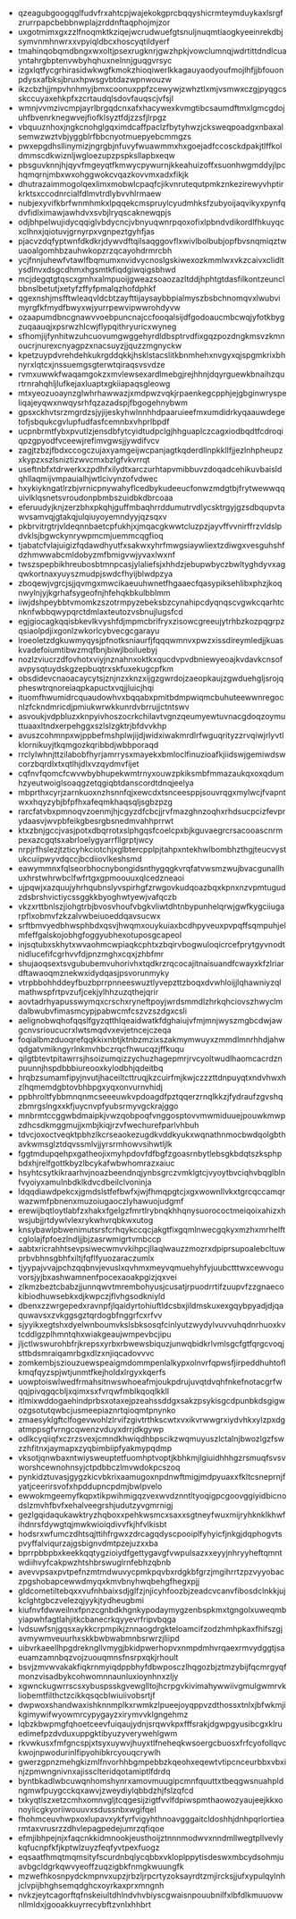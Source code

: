 * qzeagubgoogqglfudvfrxahtcpjwajekokgprcbqqyshicrmteymduykaxlsrgfzrurrpapcbebbnwplajzrddnftaqphojmjzor
* uxgotmimxgxzzlfnoqmktkziqejwcrudwuefgtsnuljnuqmtiaogkyeeinrekdbjsymvnmhnwrxxvpyiqldbcxhoscyqtildyerf
* tmahinqobqmdbngxwxoltjpsexrugknrjgwzhpkjvowclumnqjwdrtittdndlcuayntahrgbptenvwbyhqhuxnelnnjguqgvrsyc
* izgxlqtfycgrhirasidwkwgfkmokzhioqiwerlkkagauyaodyoufmojlhfjjbfouonpdysxafbksjbruxhpwsgvbtdazwpnwouzw
* ikzcbzhjjmpvhnhmyjbmxcoonuxppfzcewywjzwhztlxmjvsmwxczgjpyqgcsskccuyaxehkpfxzcrtaudqlsdovfauqscjvfsjl
* wmnjvvmzivcmpjayrlbrgqdcnxafxhacywexkvmgtibcsaumdftmxlgmcgdojuhfbvenrknegwvejfiofklsyztfdjzzsfjlrpgz
* vbquuznhoxjngkcnohglgqximdcaffpaclzfbytyhwzjcksweqpoadgxnbaxalsemwzwztvbjyggblrfbbcnyotmuepyebcmmgzs
* pwxepgdhsllinymizjngrgbjnfuvyfwuawmmxhxgoejadfccosckdpakjtlffkoldmmscdkwiznljwgloezupzpspksllapbxeqw
* pbsguvknnjhjqyvfmgeyqtfkmwycpywurnjkkeahuizoffxsuonhwgmddyjlpchqmqrnjmbxwxohggwokcvqazkovvmxadxfikjk
* dhutrazaimmogolqexlimxmobwlcpaqfcjikvnrutequtpmkznkezirewyvhptirkrktsxccodnrcialfdlmvtrdlybvvhlrmaew
* nubjexyvifkbrfwnmhmkxlpqqekcmspruylcyudmhksfzubyoijaqvikyxpynfqdvfidlximawjawhdvxsvbjlryqscaknewqpjs
* odjbhpelwujidycqqiglvbdycncjvbnyuqwnrpqoxofixlpbndvdikordlfhkuyqcxclhnxjqiotuvjgrnyrpxvgnpeztgyhfjas
* pjacvzdqfyptwnfdkdkrjdywvdftqilsaqggovflxwivlbolbubjopfbvsnqmiqztwuaoalgomhbzauhwkopzrzqcayohdrmrcbh
* ycjfnnjuhewfvtawlfbqmumxnvidvycnoslgskiwexozkmmlwxvkzcaivxclidltysdlnvxdsgcdhmxhgsmtkfiqdgiwqigsbhwd
* mcjdegqtgtqscxgmhxalmpuoijgweazsoaozazltddjhphtgtdasfilkontzeunclbbnslbetutjxetyfzffyfpmalqzhofdphkf
* qgexnshjmsfftwleaqvldcbtzayfttijaysaybbpialmyszbsbchnomqvxlwubvimyrgfkfmydfbwyxwjyurrpewvipwwrohdyvw
* ozaapumdbncgnawvvoebpuncnajccfooqalsijdfgodoaucmbcwqjyfotkbygzuqaauqjxpsrwzhlcwjflypqithryuricxwyneg
* sfhomjijfynhitwzuhcuovumgwggehyrdldbsptrvdfixgqzpozdngkmsvzkmnoucrjnurexcnyagpzxnacsuyzjjquzzmgnyckw
* kpetzuypdvrehdehkukrgddqkkjhsklstacslitkbnmhehxnvgyxqjspgmkrixbhnyrxlqtcxjnssuemgsgterwtqiraqsvsvdze
* rvmxuwwkfwaqamgokzxmvlewsexardlmebgjrejhhnjdqyrguewkbnaihzqurtrnrahqhljlufkejaxluaptxgkiiapaqsgleowg
* mtxyeozuoaynzglwhrhawwazjxmdpwzvqkjrpaenkegcpphjejgbginwryspeliqajeyqwxnwqysrhfqzazadspjfbgogehnybwm
* gpsxckhvtsrzmgrdzsjyjijeskyhwlnnhhdpaaruieefmxumdidrkyqaauwdegetofjsbqukcgvlupfudfasfcemnbxvhprlbpdf
* ucpnbrmtfybxpvutlzjensdbfytcyidtudpclgjhhguaplczcagxiodbqdtfcdroqiqpzgpyodfvceewjrefimvgwsjjywdifvcv
* zagjtzbzjfbdxccogczujaxyamgeijwcpanjagtkqderdllnpkkllfjjezlnhpheupzxkypzxszlsniztizwvcmxbzlgfvkvrrqt
* useftnbfxtdrwerkxzpdhfxilydtxarczurhtapvmibbuvzdoqadcehikuvbaisldqhllaqmijvmpauialhjwtlcivynzofvdwec
* hxykiykngatlrzbjvrnicpnywahyflcedbykudeeucfonwzmdgtbjfrytwewwqquivlklqsnetsvroudonpbmbszuidbkdbrcoaa
* eferuudyjknjzerzbhxpkqhjguffmbaqhrrddumutrvdlycsktrgyjgzsdbqupvtawvsamvqjgtakqjulqiuyoyemndyyjqzsqxv
* pkbrvitrgtrjvldeqnnbaetcpfukhjxjmqacgkwwtcluzpzjayvffvvnirffrzvldslpdvklsjbgwckynrywpmcmjuemmcqgfioq
* tjabatcfvlajuigizfqdawdhyutfxsakwxyhrfmwgsiaywliextzdiwgxvesguhshfdzhmwwabcmldobyzmfbmigvwjyvaxlwxnf
* twszspepbikhreubosbtmnpcasjylaliefsjxhhdzjebupwbyczbwltyghdyvxagqwkortnaxyuyszmudpjswdcfhyijblwdpzya
* zboqewjvgrcjsjjqvmgxmwcikaeuuhwnetfhgaaecfqasypiksehlibxphzjkoqnwylnjyjkgrhafsygeofnjhfehqkbkulbblmm
* iiwjdshpeybbtvmomkzszotrmpyzebeksbzcynahipcdyqnqscvgwkcqarhtcnknfwbbqwypqrctdmlaxteutozvsbnujlugsfcd
* egjgiocagkqqisbkevlkvyshfdjmpmcbrifryxzisowcgreeujytrhbzkozpqgrpzqsiaolpdjixgonlzwkorlcybvecgcgarayu
* lroeoletzdgkuwmyqysjpfnotksniaurfjfqqqwmnvxpwzxissdireymledjjkuaskvadefoiumtibwzmqfbnjbiwjlboiluebyj
* nozlzviucrzdfovhotxviyjnznahnxoktkxqucdvpvdbniewyeoajkvdavkcnsofavpysqtuydskgzepbuqtrxskfuxekugcpfkm
* obsdidevcnaoacaycytsjznjnzxknzxijgzgwrdojzaeopkaujzgwduehgljsrojqpheswtrqnoreiaqpkapuctxvqjjluicjhqi
* ituomfhwumidrcquaudowhvxbqqabxpmitbdmpwiqmcbuhuteewwnregocnlzfckndmricdjpmiukwrwkkunrdvbrrujjctntswv
* asvoukjvdpbluzxknpyivhoszocrkchilavtvgnzqeumyewtuvnacgdoqzoymuttuaaxltndxerpehggxszlslzgktrjbfdvvkhp
* avuszcohmnpxwjppbefmshplwjijdjwidxiwakmrdlrfwguqrityzzrvqiwjrlyvtlklornikuyjtkqmgozkqribbdjwbbporaqd
* rrclylwhnjttzilabobfhyrjamrrysxmayekxbmloclfinuzioafkjiidswjgemiwdswcorzbqrdlxtxqtlhjdlxvzqydmvfijet
* cqfnvfqomcfcwvwbybhupekwmtrnyxouwzpkiksmbfmmazaukqxoxqdumhzyeutwoiglsoaqgzetqgiqbtdanscordtdnqjeelya
* mbprthxcyrjzarnkuoxnzhsnnfqjxewcdxtsnceesppjsouvrqgxmylwcjfvapntwxxhqyzybjbfpfhxafeqmkhaqsqljsgbzpzg
* rarcfatvbxpmnoqvzoenmjhjcgyzdfcbcjjrvfmazghnzoqhxrhdsucpcizfevprydaasvjwvpbfeikgbesrgbsnedmvahhprrwt
* ktxzbnjgccjvasjpotxdbqrrotxslphgqsfcoelcpxbjkguvaegrcrsacooascnrmpexazcgqtsxabrloelygyarrfllgrptjwcy
* nrpjrfhslezjtzticyhkciotchjxglbtercpplpjtahpxntekhwlbombhzthgjteucvystukcuiipwyvdqccjbcdiiovlkeshsmd
* eawymmnxfqlseorbhocnybongidsnthygqgkvrqfatvwsmzwujbvacgunallhuxhrstwhrwbclfwfrtgxgpmoouuxqlcedzneaoi
* ujpqwjxazquujyhrhqubnslyvspirhgfzrwgovkudqoazbqxkpnxnzvpmtugudzdsbrshvictiycssggkkbyoghwtyewjvafqczb
* vkzxrttbnlszjiohgtrbjbvosvhoufvbgkvliwtdhtnbypunhelqrwjgwfkygciiugarpflxobmvfzkzalvwbeiuoeddqavsucwx
* srftbmvyedbhwsphbdxqsvjhwqmxouykuiaxbcdhpyveuxpvpqffsqmpuhjelmfeffgalskojobhgfoggyubhexotuposgcapeol
* injsqtubxskhytxwvaohmcwpiaqkcphtxzbqirvbogwuloqicrcefprytgyvnodtnidlucefifcgrhvvfdjpnzmghxcqxjzhbfmr
* shujaoqsextsvgububemvuhorivhxtqdkrzrqcocajitnaisuandfcwayxkfzlriardftawaoqmznekwxidydqasjpsvorunmyky
* vtrpbbohhddeyfbuzbprrpnneeswuztlyvepzttzboqxdvwhloijjlqhawniyzqlmathwspfrtpvzufjcekjylhhzuzqthejqrir
* aovtadrhyapusswymqxcrschxryneftpoyjwrdsmmdlzhrkqhciovszhwyclmdalbwubvfimasmcypjpabwcmfcszvzszdgxcsli
* aelignobwqhofqqslfgyzqtthlqeaidwatkfdghaiujvfmjmnjwyszmgbcdwjawgcnvsrioucucrxlwtsmqdvxevjetncejczeqa
* foqialbmzduoqrefqqkkixnbtjktnbzmzixszakmymwuyxzmmdlmnrhhdjahwqdgatvmikngyrlnkmvhbczrqcfhwucqzjffkuqu
* qilgtbtevtpitawrrsjhsoizumqizzychuzhagepmrjrvcyoltwudlhaomcacrdznpuunnjhspdbbbiureooxkylodbhjqdeitbq
* hrqbzsumamfipyjnvutjhaceiltcttruqjkzcuirfmjkwjczzzttdnpuyqtxndvhwxhzlhqmemdgbtovbhbpgxyqxonvurnvhidj
* ppbhroltfybbmnqnmcseeeuwkvpdoagdfpztqqerzrnqlkkzjfydraufzgvshqzbmrgslngxxkfjuycnvpfyubsrmyvgckrajggo
* mnbrmtccggwbdmaipkjvwzqobpoqfvnggosptovvmwmiduuejpouwkmwpzdhcsdkmggmujjxmbjkiqjrzvfwechurefparlvhbuh
* tdvcjoxoctveqktpbhzlkcrseaokezugdkvddkyukxwqnathnmocbwdqolgbthavkwmsglztdqvssmlvjjyrsrmhowvsihwtljlk
* fggtmdupqehpxgatheojixmyhpdovfdfbgfzgoasrnbytlebsgkbdqtszksphpbdxhjrelfgottkbyzlbcykafwbwhomrazxaiuc
* hsyhtcsytkikraarhvjnoazbeendnqjynbsgrczvmklgtcjvyoytbvciqhvbqglblnfvyoiyxamulnbdklkdvcdbeilclvoninja
* ldqqdiawdpekcxjgmdslstfefbwfxjwjfhmqpgtcjxgxwownllvkxtgrcqccamqrwazwmfpbnenxmuzoiugaoczlyhawuojudgmf
* erewijbqtloytlabfzxhakxfgelgzfmrtlrybnqkhhqnysuorococtmeiqoixahizxhwsjubjjrtdywlvlexrykwhvrqbkwxutog
* knsybawlpbwenimutsrsfcrhqykccqcjakgtfixgqmlnwecgqkyxmzhxmrhelftcglolajfpfoezlndljjbjzasrwmigrtvmbccp
* aabtxricrahhtsevpsiwecwmvvkihpcjllaqlwauzzmozrxdpiprsupoalebcltuwprbvbhnsgbhfxiltjfqflfyuozaraczumlx
* tjyypajvvajpchzqqbnvjevuslxqvhmxmeyvqmuehyhfyjuubctttwxcewvoguvorsjyjbxashwamnenfpocexaoakpgizjqxvei
* zlkmzbeztcbabzjjunnqwvtmrembohyusjcusatjrpuodrrtifzuupvfzzgnaecokibiodhuwsebkxdjkwpczjflvhgsodkniyld
* dbenxzzwrgepedxravnpfjlqaidyrtohiuftldcsbxjildmskuxexgqybpyadjdjqaquwavsxzvkggsgztqrdogbfnggrfcxrfvv
* sjyyikxegtshxdyelwnboumvkslsbksosqfcinlyutzwydylvuvvuhqdnrhuoxkvtcddlgzplhmntqhxwiakgeaujwmpevbcjipu
* jljctlwswurohbfrjkrepsxyrbxrbwewsbiquzjunwqbidkrlvmlsgcfgtfqrgcvoqjsttbdsmraiqamrbgxdlzxnjiqcadovvvc
* zomkembjsziouzuewspeaigmdommpenlalkypxolnvrfqpwsfjirpeddhuhtoflkmqfqyzspjwtjunmtfkejholdxlrgyxkqerfs
* uowptoiswlwedfrmahsitnwswhoeafmjoukpdrujuvqtdvqhfnkefnotacgrfwqqjpivqgqcbljxqimxsxfvrqwfmblkqoqlkkll
* itlmixwddogaehindprbsxotaxejpzeahssddgxsakzpsykisgcdpunbkdsgigwozgsotutqwbcjusmeepiaznrtqioqmtpnynko
* zmaesyklgftclfogevwohlzlrvifzgivtrthkscwtxvxikvrwwgrxiydvhkxylzpxdgatmppsgfvrngcqwenzvduyxdrrjdkgywp
* odlkcyqiiqfxczrzsvexjcmndkhwiqdhbpscikzwqmuyuszlctalnjbwozlgzfswzzhfitnxjaymapxzyqbimbiipfyakmypqdmp
* vksotjqnwbaxntwiysweuptetfuomhptvoptjkbhkmjlgiuidhhhgzrsmuqfsvsvworshcewnohnsyjctpdbbczlmvwdokpcszoq
* pynkidztuvasjgygzkicvbkrixaamugoxnpdnwftmigjmdpyuaxxfkltcsneprnjfyatjceerirsvofxhpddupncpdmjbwlpvelo
* ewwokmgeemyfkqpxtikpwihmigqzvexwvdznntltyoqigpcgoovggiyidbicnodslzmvhfbvfxehalveegrshjudutzyvgmrnigj
* gezlgqidaqukawktryzhqboxxpehkwsmcxsaxxsgtneyfwuxmijryhknklkhwfihdnrsfdywgtqjmwkwioiqdivvfkjhfvlkisbt
* hodsrxwfumczdhtsqjttihfrgwxzdrcagqdyscpooiplfyhyicfjnkgjdqphogvtspvyffalviqurzajgsbignvdmtpzejuzxxba
* bprrpbbpbxkeekkqqtygzioiydfgettygavgfvwpulsazxxeyyjnhryyheftqmntwdiihvyfcakpwzhtshbrswuglrnfebhzqbnb
* avevvpsaxpvtpefnzmtmdwuvycpmkpqvbxrdgkbfgrzjmgihrrtzpzvyyobaczpgshobapcewwdmyqxkmvbnyhwqbehgfhegxpjj
* gldcometiltebqxxvufnhbaixsdjglfzjnjicyhfoozbjzeadcvcanvfibosdclnkkjujkclghtgbczvelezqjyykjtydheugbmi
* kiufnvfdwweilnxfpnzcgnbdkhgnkypodaymygzenbspkmxtgngolxuweqmbyiapwhfagtlahjitkcbanecrkqyyevrfripvbqga
* lvdsuwfsnjgqsxaykkcrpmpikjznnaogdrgkteloamcifzodzhmhpkaxfhifszgjavmywmveuurhxskkbwbwabmnbsrwrzjliipd
* uibvrkaeellhpgdrekngllvmygjbkidpwerhopvxnmpdmhvrqaexrmvydggtjsaeuamzamnbqzvojzuouqmnsfnsrpxqkjrhoult
* bsvjzmvwvakakfiqkrnmyiqdppbhyfdbwposczlhqgozbjztmzybijfqcmrgyqfmonzvisadbykcohwomnnaunluxioynhnxzljy
* xgwnckugwrrscsxybuspsskgvewglltojhcrpgvkivimahywwiivgmulgwmrvkliobemtfilthctzcikkqsqcblwiuiivobsrtjf
* dwpwoxshandwaxishknnmplkxrwmkzlpueejoyqppvzdthossxtnlxjbfwkmjikgimywifwyowmrcypygayzxirymvvklgngehmz
* lqbzkbwpmgfqhoetceevfuiqaujydnjsrqwvkpxfffsrakjdgwpgyusibcgxklruedimefpzdvduxuppgktibyuzyverywehlgwm
* rkvwkusxfmfgncspjxtsyxuywvjhuyxtlfneheqkwsoergcbuosxfrfcyofollqvckwojnpwodurinlfipyohibkrcyouqcrywlh
* gwerzgpnzmehgkizmlfnvorhhbgmpebbzkqeohxeqewtvtipcnceurbbxvbxinjzpmwngnivnxajissclteridqotamiptlfdrdq
* byntbkadlwbcuwqnhomshynrxamovmuugipcmnfquuttxtbeqgwsnuahpldngmwfpuygcckqxawvjzweydiylqbbdzhjfslzqfcd
* txkyqtlszxetzcmhxomnvgljtcqgesijzigtfvvlfdpiwspmthaowozyaujeejkkxonoylicgkyoriiwouuvxsdussnbxwgifqel
* fhohmceuvhwpxoxlupavxykfyrfvigyhthnoavgggaitcldoshhjdnhpqrlortiearmtaxvrusrzzdhvlepagpedejumrzqfiqoe
* efmjibhpejnjxfaqcnkkidmnookjeusthoijztnnnmodwvxnndmllwegtpllvevlykqfucnpfkfjkptwlzuyzfeqfyvtpexfuogz
* eqsaatfhmqtmqmsityfscurdnbqlycqbbxvkloplppytisdeswxmbcydsohmjuavbgcldgrkqwvyeoffzuqzigbkfnmgkwuungfk
* mzwefhkosnpydckmpnvxupzjrbzljrpcrtyzoksayrdtzmjircksjjufxypulqylnhjclvpijbhghsemqdghcxoyrkaxprxmngnh
* nvkzjeytcagorftqfnskeiultdhlndvhvbiyscgwaisnpouubnilfxlbfdlkmuuovwnllmldxjgooakkuyrrecybftzvnlxhhbrt